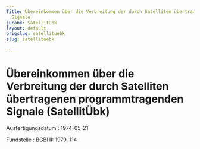 ```yaml
---
Title: Übereinkommen über die Verbreitung der durch Satelliten übertragenen programmtragenden
  Signale
jurabk: SatellitÜbk
layout: default
origslug: satellituebk
slug: satellituebk

---
```


# Übereinkommen über die Verbreitung der durch Satelliten übertragenen programmtragenden Signale (SatellitÜbk)

Ausfertigungsdatum
:   1974-05-21

Fundstelle
:   BGBl II: 1979, 114

